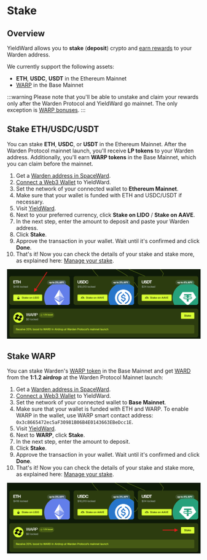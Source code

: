 ﻿---
sidebar_position: 3
---

# Stake

## Overview

YieldWard allows you to **stake** (**deposit**) crypto and [earn rewards](earn-rewards) to your Warden address.

We currently support the following assets:

- **ETH**, **USDC**, **USDT** in the Ethereum Mainnet
- [WARP](https://docs.wardenprotocol.org/tokens/warp-token/warp) in the Base Mainnet

:::warning 
Please note that you'll be able to unstake and claim your rewards only after the Warden Protocol and YieldWard go mainnet. The only exception is [WARP bonuses](manage-your-stake#claim-warp-bonuses).
:::

## Stake ETH/USDC/USDT

You can stake **ETH**, **USDC**, or **USDT** in the Ethereum Mainnet. After the Warden Protocol mainnet launch, you'll receive **LP tokens** to your Warden address. Additionally, you'll earn **WARP tokens** in the Base Mainnet, which you can claim before the mainnet.

1. Get a [Warden address in SpaceWard](https://help.wardenprotocol.org/spaceward/connect-your-wallet).
2. [Connect a Web3 Wallet](connect-your-wallet) to YieldWard.
3. Set the network of your connected wallet to **Ethereum Mainnet**.
4. Make sure that your wallet is funded with ETH and USDC/USDT if necessary.
5. Visit [YieldWard](https://yieldward.com).
6. Next to your preferred currency, click **Stake on LIDO** / **Stake on AAVE**.
7. In the next step, enter the amount to deposit and paste your Warden address.
8. Click **Stake**.
9. Approve the transaction in your wallet. Wait until it's confirmed and click **Done**.
10. That's it! Now you can check the details of your stake and stake more, as explained here: [Manage your stake](manage-your-stake).

![Select the currency to stake in YieldWard](../static/img/stake-01.png)

## Stake WARP

You can stake Warden's [WARP token](https://docs.wardenprotocol.org/tokens/warp-token/warp) in the Base Mainnet and get [WARD](https://docs.wardenprotocol.org/tokens/warp-token/ward) from the **1:1.2 airdrop** at the Warden Protocol Mainnet launch:

1. Get a [Warden address in SpaceWard](https://help.wardenprotocol.org/spaceward/connect-your-wallet).
2. [Connect a Web3 Wallet](connect-your-wallet) to YieldWard.
3. Set the network of your connected wallet to **Base Mainnet**.
4. Make sure that your wallet is funded with ETH and WARP. To enable WARP in the wallet, use WARP smart contact address: `0x3c8665472ec5aF30981B06B4E0143663EBeDcc1E`.
5. Visit [YieldWard](https://yieldward.com).
6. Next to **WARP**, click **Stake**.
7. In the next step, enter the amount to deposit.
8. Click **Stake**.
9. Approve the transaction in your wallet. Wait until it's confirmed and click **Done**.
10. That's it! Now you can check the details of your stake and stake more, as explained here: [Manage your stake](manage-your-stake).

![Stake WARP in YieldWard](../static/img/stake-02.png)